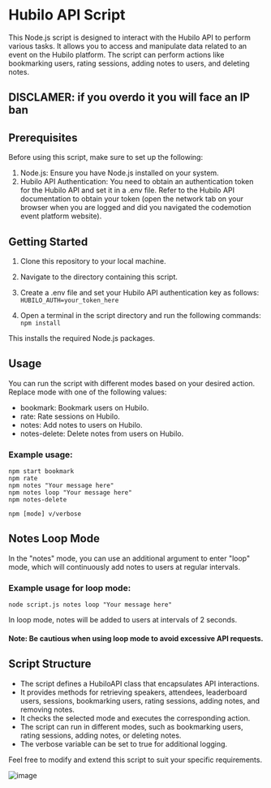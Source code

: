 # Hubilo API Script
This Node.js script is designed to interact with the Hubilo API to perform various tasks. It allows you to access and manipulate data related to an event on the Hubilo platform. The script can perform actions like bookmarking users, rating sessions, adding notes to users, and deleting notes.

## DISCLAMER: if you overdo it you will face an IP ban

## Prerequisites
Before using this script, make sure to set up the following:

1. Node.js: Ensure you have Node.js installed on your system.
2. Hubilo API Authentication: You need to obtain an authentication token for the Hubilo API and set it in a .env file. Refer to the Hubilo API documentation to obtain your token (open the network tab on your browser when you are logged and did you navigated the codemotion event platform website).

## Getting Started
1. Clone this repository to your local machine.
2. Navigate to the directory containing this script.
3. Create a .env file and set your Hubilo API authentication key as follows: ```HUBILO_AUTH=your_token_here```

4. Open a terminal in the script directory and run the following commands: ```npm install```

This installs the required Node.js packages.

## Usage
You can run the script with different modes based on your desired action. Replace mode with one of the following values:

- bookmark: Bookmark users on Hubilo.
- rate: Rate sessions on Hubilo.
- notes: Add notes to users on Hubilo.
- notes-delete: Delete notes from users on Hubilo.


### Example usage:
```
npm start bookmark
npm rate
npm notes "Your message here"
npm notes loop "Your message here"
npm notes-delete

npm [mode] v/verbose
```

## Notes Loop Mode
In the "notes" mode, you can use an additional argument to enter "loop" mode, which will continuously add notes to users at regular intervals.

### Example usage for loop mode:
```node script.js notes loop "Your message here"```

In loop mode, notes will be added to users at intervals of 2 seconds.

#### Note: Be cautious when using loop mode to avoid excessive API requests.

## Script Structure
- The script defines a HubiloAPI class that encapsulates API interactions.
- It provides methods for retrieving speakers, attendees, leaderboard users, sessions, bookmarking users, rating sessions, adding notes, and removing notes.
- It checks the selected mode and executes the corresponding action.
- The script can run in different modes, such as bookmarking users, rating sessions, adding notes, or deleting notes.
- The verbose variable can be set to true for additional logging.

Feel free to modify and extend this script to suit your specific requirements.

![image](https://github.com/k-i-o/codemotion-point-farmer/assets/68398653/fd3ca715-84ba-46d8-9413-1164f21a90d2)
